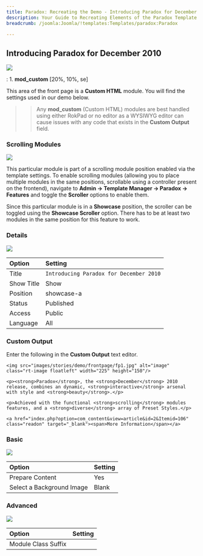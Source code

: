 ```yaml
---
title: Paradox: Recreating the Demo - Introducing Paradox for December 2010
description: Your Guide to Recreating Elements of the Paradox Template for Joomla
breadcrumb: /joomla:Joomla/!templates:Templates/paradox:Paradox

---
```


Introducing Paradox for December 2010
-----

![][demo]

:   1. **mod_custom** [20%, 10%, se]

This area of the front page is a **Custom HTML** module. You will find the settings used in our demo below.

>> Any **mod_custom** (Custom HTML) modules are best handled using either RokPad or no editor as a WYSIWYG editor can cause issues with any code that exists in the **Custom Output** field.

### Scrolling Modules

![][demo5]

This particular module is part of a scrolling module position enabled via the template settings. To enable scrolling modules (allowing you to place multiple modules in the same positions, scrollable using a controller present on the frontend), navigate to **Admin -> Template Manager -> Paradox -> Features** and toggle the **Scroller** options to enable them. 

Since this particular module is in a **Showcase** position, the scroller can be toggled using the **Showcase Scroller** option. There has to be at least two modules in the same position for this feature to work.

### Details

![][demo2]

| Option     | Setting                                 |  
| :--------- | :-------------------------------------- |  
| Title      | `Introducing Paradox for December 2010` |  
| Show Title | Show                                    |  
| Position   | showcase-a                              |  
| Status     | Published                               |  
| Access     | Public                                  |  
| Language   | All                                     |  

### Custom Output

Enter the following in the **Custom Output** text editor.

~~~
<img src="images/stories/demo/frontpage/fp1.jpg" alt="image" class="rt-image floatleft" width="225" height="150"/>

<p><strong>Paradox</strong>, the <strong>December</strong> 2010 release, combines an dynamic, <strong>interactive</strong> arsenal with style and <strong>beauty</strong>.</p>

<p>Achieved with the functional <strong>scrolling</strong> modules features, and a <strong>diverse</strong> array of Preset Styles.</p>

<a href="index.php?option=com_content&view=article&id=2&Itemid=106" class="readon" target="_blank"><span>More Information</span></a>
~~~

### Basic

![][demo3]

| Option                    | Setting |
| :------------------------ | :------ |
| Prepare Content           | Yes     |
| Select a Background Image | Blank   |

### Advanced

![][demo4]

| Option              | Setting |  
| :------------------ | :------ |  
| Module Class Suffix |         |  

[demo]: assets/demo_1.jpeg
[demo2]: assets/demo_1a.jpeg
[demo3]: assets/demo_1b.jpeg
[demo4]: assets/demo_1c.jpeg
[demo5]: assets/demo_1d.jpeg
